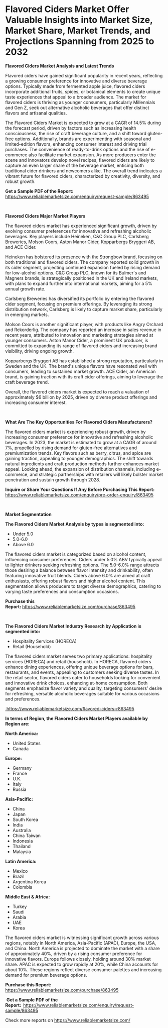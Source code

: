 <p><h1>Flavored Ciders Market Offer Valuable Insights into Market Size, Market Share, Market Trends, and Projections Spanning from 2025 to 2032</h1></p><p><strong>Flavored Ciders Market Analysis and Latest Trends</strong></p>
<p><p>Flavored ciders have gained significant popularity in recent years, reflecting a growing consumer preference for innovative and diverse beverage options. Typically made from fermented apple juice, flavored ciders incorporate additional fruits, spices, or botanical elements to create unique taste experiences that appeal to a broader audience. The market for flavored ciders is thriving as younger consumers, particularly Millennials and Gen Z, seek out alternative alcoholic beverages that offer distinct flavors and artisanal qualities.</p><p>The Flavored Ciders Market is expected to grow at a CAGR of 14.5% during the forecast period, driven by factors such as increasing health consciousness, the rise of craft beverage culture, and a shift toward gluten-free options. Additionally, brands are experimenting with seasonal and limited-edition flavors, enhancing consumer interest and driving trial purchases. The convenience of ready-to-drink options and the rise of e-commerce also facilitate market expansion. As more producers enter the scene and innovators develop novel recipes, flavored ciders are likely to capture an even larger share of the beverage market, enticing both traditional cider drinkers and newcomers alike. The overall trend indicates a vibrant future for flavored ciders, characterized by creativity, diversity, and robust growth.</p></p>
<p><strong>Get a Sample PDF of the Report:&nbsp;</strong> <a href="https://www.reliablemarketsize.com/enquiry/request-sample/863495?utm_campaign=2344&utm_medium=2&utm_source=Github&utm_content=ia&utm_term=14022025&utm_id=flavored-ciders">https://www.reliablemarketsize.com/enquiry/request-sample/863495</a></p>
<p>&nbsp;</p>
<p><strong>Flavored Ciders Major Market Players</strong></p>
<p><p>The flavored ciders market has experienced significant growth, driven by evolving consumer preferences for innovative and refreshing alcoholic beverages. Key players include Heineken, C&C Group PLC, Carlsberg Breweries, Molson Coors, Aston Manor Cider, Kopparbergs Bryggeri AB, and ACE Cider. </p><p>Heineken has bolstered its presence with the Strongbow brand, focusing on both traditional and flavored ciders. The company reported solid growth in its cider segment, projecting continued expansion fueled by rising demand for low-alcohol options. C&C Group PLC, known for its Bulmer's and Magners brands, is strategically positioned in the UK and Ireland markets, with plans to expand further into international markets, aiming for a 5% annual growth rate.</p><p>Carlsberg Breweries has diversified its portfolio by entering the flavored cider segment, focusing on premium offerings. By leveraging its strong distribution network, Carlsberg is likely to capture market share, particularly in emerging markets.</p><p>Molson Coors is another significant player, with products like Angry Orchard and Rekorderlig. The company has reported an increase in sales revenue in recent years, attributed to innovation and marketing strategies aimed at younger consumers. Aston Manor Cider, a prominent UK producer, is committed to expanding its range of flavored ciders and increasing brand visibility, driving ongoing growth.</p><p>Kopparbergs Bryggeri AB has established a strong reputation, particularly in Sweden and the UK. The brand's unique flavors have resonated well with consumers, leading to sustained market growth. ACE Cider, an American brand, is gaining traction with its craft cider offerings, aiming to leverage the craft beverage trend.</p><p>Overall, the flavored ciders market is expected to reach a valuation of approximately $6 billion by 2025, driven by diverse product offerings and increasing consumer interest.</p></p>
<p>&nbsp;</p>
<p><strong>What Are The Key Opportunities For Flavored Ciders Manufacturers?</strong></p>
<p><p>The flavored ciders market is experiencing robust growth, driven by increasing consumer preference for innovative and refreshing alcoholic beverages. In 2023, the market is estimated to grow at a CAGR of around 7%, propelled by rising demand for gluten-free alternatives and premiumization trends. Key flavors such as berry, citrus, and spice are gaining traction, appealing to younger demographics. The shift towards natural ingredients and craft production methods further enhances market appeal. Looking ahead, the expansion of distribution channels, including e-commerce, and strategic partnerships with retailers will likely bolster market penetration and sustain growth through 2028.</p></p>
<p><strong>Inquire or Share Your Questions If Any Before Purchasing This Report:</strong> <a href="https://www.reliablemarketsize.com/enquiry/pre-order-enquiry/863495?utm_campaign=2344&utm_medium=2&utm_source=Github&utm_content=ia&utm_term=14022025&utm_id=flavored-ciders">https://www.reliablemarketsize.com/enquiry/pre-order-enquiry/863495</a></p>
<p>&nbsp;</p>
<p><strong>Market Segmentation</strong></p>
<p><strong>The Flavored Ciders Market Analysis by types is segmented into:</strong></p>
<p><ul><li>Under 5.0</li><li>5.0-6.0</li><li>Above 6.0</li></ul></p>
<p><p>The flavored ciders market is categorized based on alcohol content, influencing consumer preferences. Ciders under 5.0% ABV typically appeal to lighter drinkers seeking refreshing options. The 5.0-6.0% range attracts those desiring a balance between flavor intensity and drinkability, often featuring innovative fruit blends. Ciders above 6.0% are aimed at craft enthusiasts, offering robust flavors and higher alcohol content. This segmentation allows producers to target diverse demographics, catering to varying taste preferences and consumption occasions.</p></p>
<p><strong>Purchase this Report:&nbsp;</strong><a href="https://www.reliablemarketsize.com/purchase/863495?utm_campaign=2344&utm_medium=2&utm_source=Github&utm_content=ia&utm_term=14022025&utm_id=flavored-ciders">https://www.reliablemarketsize.com/purchase/863495</a></p>
<p>&nbsp;</p>
<p><strong>The Flavored Ciders Market Industry Research by Application is segmented into:</strong></p>
<p><ul><li>Hospitality Services (HORECA)</li><li>Retail (Household)</li></ul></p>
<p><p>The flavored ciders market serves two primary applications: hospitality services (HORECA) and retail (household). In HORECA, flavored ciders enhance dining experiences, offering unique beverage options for bars, restaurants, and events, appealing to customers seeking diverse tastes. In the retail sector, flavored ciders cater to households looking for convenient and innovative drink choices, enhancing at-home consumption. Both segments emphasize flavor variety and quality, targeting consumers’ desire for refreshing, versatile alcoholic beverages suitable for various occasions and preferences.</p></p>
<p><a href="https://www.reliablemarketsize.com/flavored-ciders-r863495?utm_campaign=2344&utm_medium=2&utm_source=Github&utm_content=ia&utm_term=14022025&utm_id=flavored-ciders">&nbsp;https://www.reliablemarketsize.com/flavored-ciders-r863495</a></p>
<p><strong>In terms of Region, the Flavored Ciders Market Players available by Region are:</strong></p>
<p>
    <p> <strong> North America: </strong>
        <ul>
            <li>United States</li>
            <li>Canada</li>
        </ul>
        </p> 
    <p> <strong> Europe: </strong>
        <ul>
            <li>Germany</li>
            <li>France</li>
            <li>U.K.</li>
            <li>Italy</li>
            <li>Russia</li>
        </ul>
        </p> 
    <p> <strong> Asia-Pacific: </strong>
        <ul>
            <li>China</li>
            <li>Japan</li>
            <li>South Korea</li>
            <li>India</li>
            <li>Australia</li>
            <li>China Taiwan</li>
            <li>Indonesia</li>
            <li>Thailand</li>
            <li>Malaysia</li>
        </ul>
        </p> 
    <p> <strong> Latin America: </strong>
        <ul>
            <li>Mexico</li>
            <li>Brazil</li>
            <li>Argentina Korea</li>
            <li>Colombia</li>
        </ul>
        </p> 
    <p> <strong> Middle East & Africa: </strong>
        <ul>
            <li>Turkey</li>
            <li>Saudi</li>
            <li>Arabia</li>
            <li>UAE</li>
            <li>Korea</li>
        </ul>
    </p>
    </p>
<p><p>The flavored ciders market is witnessing significant growth across various regions, notably in North America, Asia-Pacific (APAC), Europe, the USA, and China. North America is projected to dominate the market with a share of approximately 40%, driven by a rising consumer preference for innovative flavors. Europe follows closely, holding around 30% market share. APAC is expected to grow rapidly at 20%, while China accounts for about 10%. These regions reflect diverse consumer palettes and increasing demand for premium beverage options.</p></p>
<p><strong>Purchase this Report: </strong><a href="https://www.reliablemarketsize.com/purchase/863495?utm_campaign=2344&utm_medium=2&utm_source=Github&utm_content=ia&utm_term=14022025&utm_id=flavored-ciders">https://www.reliablemarketsize.com/purchase/863495</a></p>
<p>&nbsp;<strong>Get a Sample PDF of the Report:&nbsp;&nbsp;</strong><a href="https://www.reliablemarketsize.com/enquiry/request-sample/863495?utm_campaign=2344&utm_medium=2&utm_source=Github&utm_content=ia&utm_term=14022025&utm_id=flavored-ciders">https://www.reliablemarketsize.com/enquiry/request-sample/863495</a></p>
<p><strong></strong></p>
<p>Check more reports on <a href="https://www.reliablemarketsize.com/?utm_campaign=2344&utm_medium=2&utm_source=Github&utm_content=ia&utm_term=14022025&utm_id=flavored-ciders">https://www.reliablemarketsize.com/</a></p>